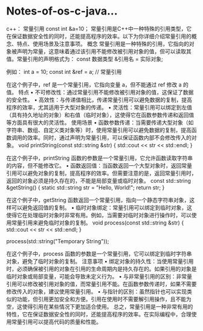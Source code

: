 # Notes-of-os-c-java...

c++：
常量引用
const int &a=10；
常量引用是C++中一种特殊的引用类型，它在保证数据安全性的同时，还能提高程序的效率。以下为你详细介绍常量引用的概念、特点、使用场景及注意事项。
概念
常量引用是一种特殊的引用，它指向的对象被声明为常量，这意味着通过该引用不能修改被引用对象的值，但可以读取其值。常量引用的声明格式为：
const 数据类型 &引用名 = 实际对象;

例如：
int a = 10;
const int &ref = a; // 常量引用

在这个例子中，ref 是一个常量引用，它指向变量 a，但不能通过 ref 修改 a 的值。
特点
•  不可修改性：通过常量引用不能修改被引用对象的值，这保证了数据的安全性。
•  高效性：与传递值相比，传递常量引用可以避免数据的复制，提高程序的效率，尤其适用于大型对象的传递。
•  灵活性：常量引用可以绑定到左值（具有持久地址的对象）和右值（临时对象），这使得它在函数参数传递和返回值等方面具有很大的灵活性。
使用场景
•  函数参数传递：当需要传递大型对象（如字符串、数组、自定义类对象等）时，使用常量引用可以避免数据的复制，提高函数调用的效率。同时，通过声明为常量引用，可以保证函数内部不会修改传入的对象。
void printString(const std::string &str)
{
    std::cout << str << std::endl;
}

在这个例子中，printString 函数的参数是一个常量引用，它允许函数读取字符串的内容，但不能修改它。
•  函数返回值：当函数返回一个大型对象时，返回常量引用可以避免对象的复制，提高程序的效率。但需要注意的是，返回常量引用时，返回的对象必须是持久存在的，不能是局部变量或临时对象。
const std::string &getString()
{
    static std::string str = "Hello, World!";
    return str;
}

在这个例子中，getString 函数返回一个常量引用，指向一个静态字符串对象，这样可以避免返回值的复制。
•  临时对象绑定：常量引用可以绑定到临时对象，这使得它在处理临时对象时非常有用。例如，当需要对临时对象进行操作时，可以使用常量引用来避免临时对象的复制。
void process(const std::string &str)
{
    std::cout << str << std::endl;
}

process(std::string("Temporary String"));

在这个例子中，process 函数的参数是一个常量引用，它可以绑定到临时字符串对象，避免了临时对象的复制。
注意事项
•  绑定对象的持久性：当使用常量引用时，必须确保被引用的对象在引用的生命周期内是持久存在的。如果引用的对象是临时对象或局部变量，可能会导致未定义行为。
•  与非常量引用的区别：非常量引用可以修改被引用对象的值，而常量引用不能。在函数参数传递时，如果不需要修改传入的对象，建议使用常量引用。
•  与指针的区别：虽然指针也可以实现类似的功能，但引用更加安全和方便。引用在使用时不需要解引用操作，且不能为空，这使得引用在某些情况下更加适合使用。
总之，常量引用是一种非常有用的特性，它在保证数据安全性的同时，还能提高程序的效率。在实际编程中，合理使用常量引用可以提高代码的质量和性能。
